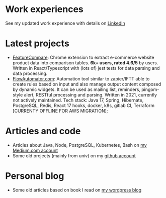 

# Work experiences
See my updated work experience with details on [LinkedIn](https://www.linkedin.com/in/elvisciotti/?originalSubdomain=uk)

# Latest projects

* [FeatureCompare](http://www.featurecompare.com): Chrome extension to extract e-commerce website product data into comparison tables. __6k+ users, rated 4.6/5__ by users. Written in React/Typescript with (lots of) jest tests for data parsing and data processing.
* [FlowAutomator.com](http://www.flowautomator.com): Automation tool similar to zapier/IFTT able to create rules based on input and also manage output content composed by dynamic widgets. It can be used as mailing list, reminders, pingom-style alert, RESTful processing and parsing. Written in 2021, currently not actively maintained. Tech stack: Java 17, Spring, Hibernate, PostgreSQL, Redis, React 17 hooks, docker, k8s, gitlab CI, Terraform [CURRENTY OFFLINE FOR AWS MIGRATION];


# Articles and code
 * Articles about Java, Node, PostgreSQL, Kubernetes, Bash on [my Medium.com account](https://elvisciotti.medium.com)
 * Some old projects (mainly from univ) on my [github account](https://github.com/elvisciotti?tab=repositories)

# Personal blog
 * Some old articles based on book I read on [my wordpress blog](https://ec83.wordpress.com/) 



